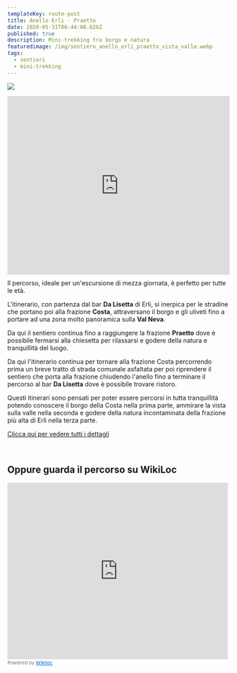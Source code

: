 ```yaml
---
templateKey: route-post
title: Anello Erli - Praetto
date: 2020-05-31T06:44:08.626Z
published: true
description: Mini-trekking tra borgo e natura
featuredimage: /img/sentiero_anello_erli_praetto_vista_valle.webp
tags:
  - sentieri
  - mini-trekking
---
```

![](/img/sentiero_anello_erli_praetto_vista_valle.webp)

<iframe style="float:left;margin-right:15px;margin-bottom: 10px;"height='405' width='100%' frameborder='0' allowtransparency='true' scrolling='no' src='https://www.strava.com/activities/3536530678/embed/9e5b4b3a78fe6f4e5e6b216d4e24dcf9fad7a9a6'></iframe>

Il percorso, ideale per un'escursione di mezza giornata, è perfetto per tutte le età.

L'itinerario, con partenza dal bar **Da Lisetta** di Erli, si inerpica per le stradine che portano poi alla frazione **Costa**, attraversano il borgo e gli uliveti fino a portare ad una zona molto panoramica sulla **Val Neva**.

Da qui il sentiero continua fino a raggiungere la frazione **Praetto** dove è possibile fermarsi alla chiesetta per rilassarsi e godere della natura e tranquillità del luogo.

Da qui l'itinerario continua per tornare alla frazione Costa percorrendo prima un breve tratto di strada comunale asfaltata per poi riprendere il sentiero che porta alla frazione chiudendo l'anello fino a terminare il percorso al bar **Da Lisetta** dove è possibile trovare ristoro.

Questi itinerari sono pensati per poter essere percorsi in tutta tranquillità potendo conoscere il borgo della Costa nella prima parte, ammirare la vista sulla valle nella seconda e godere della natura incontaminata della frazione più alta di Erli nella terza parte.

[Clicca qui per vedere tutti i dettagli](https://www.strava.com/activities/anello-erli-praetto-3536530678?utm_campaign=ride_share&utm_content=59892579&utm_medium=widget)

<br/>

## Oppure guarda il percorso su **WikiLoc**

<iframe frameBorder="0" scrolling="no" src="https://it.wikiloc.com/wikiloc/spatialArtifacts.do?event=view&id=50211380&measures=off&title=on&near=on&images=on&maptype=H" width="500" height="400"></iframe><div style="background-color:#fff;color:#777;font-size:11px;line-height:16px;">Powered by <a style="color:#06d;font-size:11px;line-height:16px;" target="_blank" href="https://it.wikiloc.com">Wikiloc</a></div>
